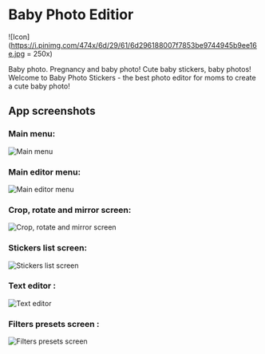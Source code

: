 # Baby Photo Editior
![Icon](https://i.pinimg.com/474x/6d/29/61/6d296188007f7853be9744945b9ee16e.jpg = 250x)

Baby photo. Pregnancy and baby photo! Cute baby stickers, baby photos!
Welcome to Baby Photo Stickers - the best photo editor for moms to create a cute baby photo!

## App screenshots

### Main menu: 
![Main menu](https://i.pinimg.com/236x/57/c0/1f/57c01fe6f4cda9b1d76564cd0cc85297.jpg)
### Main editor menu: 
![Main editor menu](https://i.pinimg.com/474x/08/f0/35/08f035f728652756dad28e61fdf6768e.jpg)
### Crop, rotate and mirror screen: 
![Crop, rotate and mirror screen](https://i.pinimg.com/236x/57/c0/1f/57c01fe6f4cda9b1d76564cd0cc85297.jpg)
### Stickers list screen: 
![Stickers list screen](https://i.pinimg.com/474x/d1/80/eb/d180eb2f0ad66aeaada7c91068e6a6d9.jpg)
### Text editor : 
![Text editor](https://i.pinimg.com/236x/e9/0d/e7/e90de7434a2223842aa7d520cf3e69a2.jpg)
### Filters presets screen : 
![Filters presets screen](https://i.pinimg.com/236x/32/7c/b8/327cb8af16eda7efe84ab3dca179cd2c.jpg)
